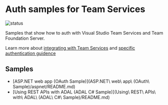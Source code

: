 # Auth samples for Team Services

![status](https://mseng.visualstudio.com/_apis/public/build/definitions/b924d696-3eae-4116-8443-9a18392d8544/5326/badge)

Samples that show how to auth with Visual Studio Team Services and Team Foundation Server.

Learn more about [integrating with Team Services](https://www.visualstudio.com/docs/integrate/extensions/overview) and [specific authentication guidence](https://www.microsoft.com)

## Samples

* [ASP.NET web app (OAuth Sample)](ASP.NET\ web\ app\ \(OAuth\ Sample\)/aspnet/README.md)
* [Using REST APIs with ADAL (ADAL C# Sample)](Using\ REST\ APIs\ with\ ADAL\ \(ADAL\ C#\ Sample\)/README.md)

